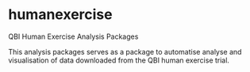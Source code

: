 # humanexercise
QBI Human Exercise Analysis Packages


This analysis packages serves as a package to automatise analyse and visualisation of data downloaded from the QBI human exercise trial.


